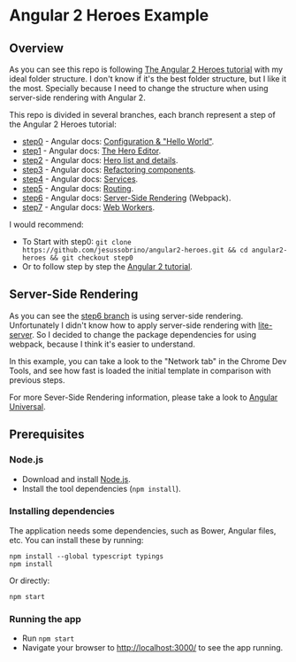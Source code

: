 # Angular 2 Heroes Example

## Overview

As you can see this repo is following [The Angular 2 Heroes tutorial][angular2-tutorial] with my ideal folder structure. I don't know if it's the best folder structure, but I like it the most. Specially because I need to change the structure when using server-side rendering with Angular 2.

This repo is divided in several branches, each branch represent a step of the Angular 2 Heroes tutorial:

- [step0][git-step0] - Angular docs: [Configuration & "Hello World"][angular-step0].
- [step1][git-step1] - Angular docs: [The Hero Editor][angular-step1].
- [step2][git-step2] - Angular docs: [Hero list and details][angular-step2].
- [step3][git-step3] - Angular docs: [Refactoring components][angular-step3].
- [step4][git-step4] - Angular docs: [Services][angular-step4].
- [step5][git-step5] - Angular docs: [Routing][angular-step5].
- [step6][git-step6] - Angular docs: [Server-Side Rendering][angular-step6] (Webpack).
- [step7][git-step7] - Angular docs: [Web Workers][angular-step7].

I would recommend:

- To Start with step0: `git clone https://github.com/jesussobrino/angular2-heroes.git && cd angular2-heroes && git checkout step0 `
- Or to follow step by step the [Angular 2 tutorial][angular2-tutorial].

## Server-Side Rendering

As you can see the [step6 branch][git-step6] is using server-side rendering. Unfortunately I didn't know how to apply server-side rendering with [lite-server][lite-server-issue]. So I decided to change the package dependencies for using webpack, because I think it's easier to understand.

In this example, you can take a look to the "Network tab" in the Chrome Dev Tools, and see how fast is loaded the initial template in comparison with previous steps.

For more Sever-Side Rendering information, please take a look to [Angular Universal][angular-step6].

## Prerequisites

### Node.js

- Download and install [Node.js][node-download-url].
- Install the tool dependencies (`npm install`).


### Installing dependencies

The application needs some dependencies, such as Bower, Angular files, etc.  You can install these by running:

```
npm install --global typescript typings
npm install
```

Or directly:

```
npm start
```

### Running the app

- Run `npm start`
- Navigate your browser to [http://localhost:3000/][localhost-url] to see the app running.


[node-download-url]: https://nodejs.org/en/download/
[localhost-url]: http://localhost:3000/
[lite-server-issue]: https://github.com/johnpapa/lite-server/issues/50
[angular2-tutorial]: https://angular.io/docs/ts/latest/tutorial/
[git-step0]: https://github.com/jesussobrino/angular2-heroes/tree/step0
[git-step1]: https://github.com/jesussobrino/angular2-heroes/tree/step1
[git-step2]: https://github.com/jesussobrino/angular2-heroes/tree/step2
[git-step3]: https://github.com/jesussobrino/angular2-heroes/tree/step3
[git-step4]: https://github.com/jesussobrino/angular2-heroes/tree/step4
[git-step5]: https://github.com/jesussobrino/angular2-heroes/tree/step5
[git-step6]: https://github.com/jesussobrino/angular2-heroes/tree/step6
[git-step7]: https://github.com/jesussobrino/angular2-heroes/tree/step7
[angular-step0]: https://angular.io/docs/ts/latest/quickstart.html
[angular-step1]: https://angular.io/docs/ts/latest/tutorial/toh-pt1.html
[angular-step2]: https://angular.io/docs/ts/latest/tutorial/toh-pt2.html
[angular-step3]: https://angular.io/docs/ts/latest/tutorial/toh-pt3.html
[angular-step4]: https://angular.io/docs/ts/latest/tutorial/toh-pt4.html
[angular-step5]: https://angular.io/docs/ts/latest/tutorial/toh-pt5.html
[angular-step6]: https://github.com/angular/universal
[angular-step7]: https://github.com/angular/angular/blob/master/modules/angular2/docs/web_workers/web_workers.md